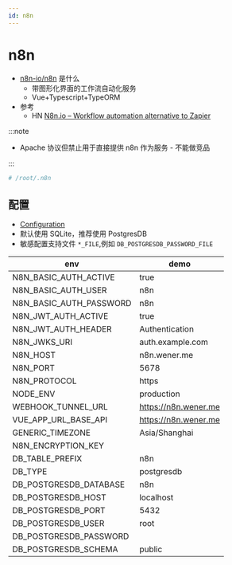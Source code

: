 ```yaml
---
id: n8n
---
```


# n8n

- [n8n-io/n8n](https://github.com/n8n-io/n8n) 是什么
  - 带图形化界面的工作流自动化服务
  - Vue+Typescript+TypeORM
- 参考
  - HN [N8n.io – Workflow automation alternative to Zapier](https://news.ycombinator.com/item?id=21191676)

:::note

- Apache 协议但禁止用于直接提供 n8n 作为服务 - 不能做竞品

:::

```bash
# /root/.n8n
```

## 配置

- [Configuration](https://docs.n8n.io/reference/configuration.html)
- 默认使用 SQLite，推荐使用 PostgresDB
- 敏感配置支持文件 `*_FILE`,例如 `DB_POSTGRESDB_PASSWORD_FILE`

| env                     | demo                 |
| ----------------------- | -------------------- |
| N8N_BASIC_AUTH_ACTIVE   | true                 |
| N8N_BASIC_AUTH_USER     | n8n                  |
| N8N_BASIC_AUTH_PASSWORD | n8n                  |
| N8N_JWT_AUTH_ACTIVE     | true                 |
| N8N_JWT_AUTH_HEADER     | Authentication       |
| N8N_JWKS_URI            | auth.example.com     |
| N8N_HOST                | n8n.wener.me         |
| N8N_PORT                | 5678                 |
| N8N_PROTOCOL            | https                |
| NODE_ENV                | production           |
| WEBHOOK_TUNNEL_URL      | https://n8n.wener.me |
| VUE_APP_URL_BASE_API    | https://n8n.wener.me |
| GENERIC_TIMEZONE        | Asia/Shanghai        |
| N8N_ENCRYPTION_KEY      |
| DB_TABLE_PREFIX         | n8n                  |
| DB_TYPE                 | postgresdb           |
| DB_POSTGRESDB_DATABASE  | n8n                  |
| DB_POSTGRESDB_HOST      | localhost            |
| DB_POSTGRESDB_PORT      | 5432                 |
| DB_POSTGRESDB_USER      | root                 |
| DB_POSTGRESDB_PASSWORD  |
| DB_POSTGRESDB_SCHEMA    | public               |
